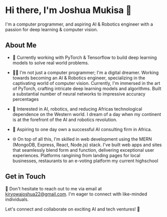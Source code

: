 # Hi there, I'm Joshua Mukisa 👋

I'm a computer programmer, and aspiring AI & Robotics engineer with a passion for deep learning & computer vision.

## About Me
- 🌱 Currently working with PyTorch & Tensorflow to build deep learning models to solve real world problems.
  


- 👨‍💻 I'm not just a computer programmer; I'm a digital dreamer. Working towards becoming an AI & Robotics engineer, specializing in the captivating world of computer vision. Currently, I'm immersed in the art of PyTorch, crafting intricate deep learning models and algorithms. Built a substantial number of neural networks to impressive accuracy percentages
  
  
- 🤖 Interested in AI, robotics, and reducing Africas technological dependence on the Western world. I dream of a day when my continent is at the forefront of the AI and robotics revolution.
  
  
- 💼 Aspiring to one day own a successful AI consulting firm in Africa.
  

- 🌐 On top of all this, I'm skilled in web development using the MERN (MongoDB, Express, React, Node.js) stack. I've built web apps and sites that seamlessly blend form and function, delivering exceptional user experiences. Platforms rangining from landing pages for local businesses, restaurants to an e-voting platform my current highschool


## Get in Touch
📧 Don't hesitate to reach out to me via email at [kiryowajoshua22@gmail.com](mailto:kiryowajoshua22@gmail.com). I'm eager to connect with like-minded individuals.

Let's connect and collaborate on exciting AI and tech ventures! 🚀
